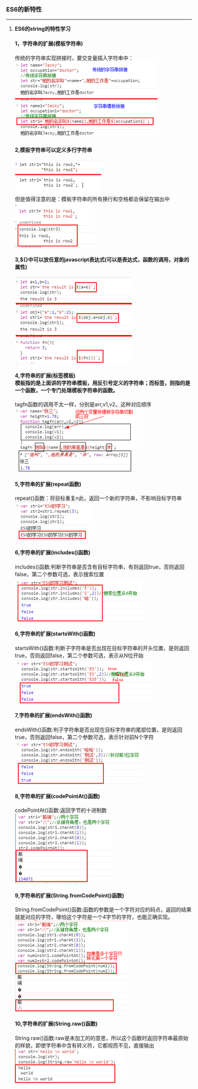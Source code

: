 <h3>ES6的新特性</h3>
<hr/>
<ol>
<li><strong>ES6的string的特性学习</strong><br/>
    <h4>1，字符串的扩展(模板字符串)</h4>
    传统的字符串实现拼接时，要交变量插入字符串中：<br/>
    <img src="images/1.png" /><br/>
    <h4>2,模板字符串可以定义多行字符串</h4>
    <img src="images/2.png"/><br/>
    但是值得注意的是：模板字符串的所有换行和空格都会保留在输出中<br/>
    <img src="images/3.png"/><br/>
    <h4>3,${}中可以放任意的javascript表达式(可以是表达式，函数的调用，对象的属性)</h4>
    <img src="images/4.png"/>
    <h4>4,字符串的扩展(标签模板)<br/>
    模板指的是上面讲的字符串模板，用反引号定义的字符串；而标签，则指的是一个函数，一个专门处理模板字符串的函数。
    </h4>
    <div>tagfn函数的调用不太一样，分别是arr,v1,v2。这种对应顺序</div>
    <img src="images/5.png"/>
    <h4>5,字符串的扩展(repeat函数)</h4>
    <div>repeat()函数：将目标重复n此，返回一个新的字符串，不影响目标字符串</div>
    <img src="images/6.png"/>
    <h4>6,字符串的扩展(includes()函数)</h4>
    <div>includes()函数:判断字符串是否含有目标字符串，有则返回true，否则返回false，第二个参数可选，表示搜索位置</div>
    <img src="images/7.png"/>
    <h4>6,字符串的扩展(startsWith()函数)</h4>
    <div>startsWith()函数:判断子字符串是否出现在目标字符串的开头位置，是则返回true，否则返回false，第二个参数可选，表示从N位开始</div>
    <img src="images/8.png"/>
    <h4>7,字符串的扩展(endsWith()函数)</h4>
    <div>endsWith()函数:判子字符串是否出现在目标字符串的尾部位置，是则返回true，否则返回false，第二个参数可选，表示针对前N个字符</div>
    <img src="images/9.png"/>
    <h4>8,字符串的扩展(codePointAt()函数)</h4>
    <div>codePointAt()函数:返回字节的十进制数</div>
    <img src="images/10.png"/>
    <h4>9,字符串的扩展(String.fromCodePoint()函数)</h4>
    <div>String.fromCodePoint()函数:函数的参数是一个字符对应的码点，返回的结果就是对应的字符，哪怕这个字符是一个4字节的字符，也能正确实现。</div>
    <img src="images/11.png"/>
    <h4>10,字符串的扩展(String.raw()函数)</h4>
    <div>String.raw()函数:raw是未加工的的意思，所以这个函数时返回字符串最原始的样貌，即使字符串中含有转义符，它都视而不见，直接输出</div>
    <img src="images/12.png"/>
    </li>
</ol>